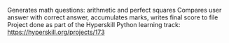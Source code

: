 Generates math questions: arithmetic and perfect squares
Compares user answer with correct answer, accumulates marks, writes final score to file
Project done as part of the Hyperskill Python learning track: https://hyperskill.org/projects/173
